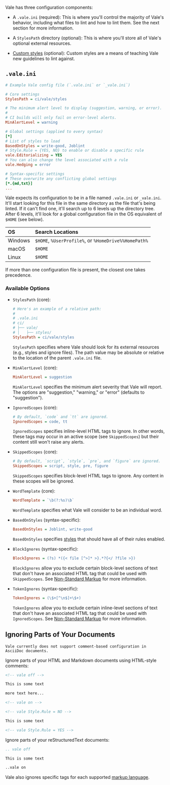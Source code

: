 Vale has three configuration components:

- A `.vale.ini` (required): This is where you'll control the majority of Vale's behavior, including
  what files to lint and how to lint them. See the next section for more information.

- A `StylesPath` directory (optional): This is where you'll store all of Vale's optional external
  resources.

- [Custom styles](/vale/styles) (optional): Custom styles are a means of teaching Vale new
  guidelines to lint against.

## `.vale.ini`

```ini
# Example Vale config file (`.vale.ini` or `_vale.ini`)

# Core settings
StylesPath = ci/vale/styles

# The minimum alert level to display (suggestion, warning, or error).
#
# CI builds will only fail on error-level alerts.
MinAlertLevel = warning

# Global settings (applied to every syntax)
[*]
# List of styles to load
BasedOnStyles = write-good, Joblint
# Style.Rule = {YES, NO} to enable or disable a specific rule
vale.Editorializing = YES
# You can also change the level associated with a rule
vale.Hedging = error

# Syntax-specific settings
# These overwrite any conflicting global settings
[*.{md,txt}]
...
```

Vale expects its configuration to be in a file named `.vale.ini` or `_vale.ini`. It'll start looking for this file in the same directory as the file that's being linted. If it can't find one, it'll search up to 6 levels up the directory tree. After 6 levels, it'll look for a global configuration file in the OS equivalent of `$HOME` (see below).

| OS      | Search Locations                                     |
|:--------|:-----------------------------------------------------|
| Windows | `$HOME`, `%UserProfile%`, or `%HomeDrive%%HomePath%` |
| macOS   | `$HOME`                                              |
| Linux   | `$HOME`                                              |

If more than one configuration file is present, the closest one takes precedence.

### Available Options

- `StylesPath` (core):

    ```ini
    # Here's an example of a relative path:
    #
    # .vale.ini
    # ci/
    # ├── vale/
    # │   ├── styles/
    StylesPath = ci/vale/styles
    ```

    `StylesPath` specifies where Vale should look for its external resources
    (e.g., styles and ignore files). The path value may be absolute or relative
    to the location of the parent `.vale.ini` file.

- `MinAlertLevel` (core):

    ```ini
    MinAlertLevel = suggestion
    ```

    `MinAlertLevel` specifies the minimum alert severity that Vale will report. The options are
    "suggestion," "warning," or "error" (defaults to "suggestion").

- `IgnoredScopes` (core):

    ```ini
    # By default, `code` and `tt` are ignored.
    IgnoredScopes = code, tt
    ```

    `IgnoredScopes` specifies inline-level HTML tags to ignore. In other words, these tags may
    occur in an active scope (see `SkippedScopes`) but their content still won't raise any alerts.

- `SkippedScopes` (core):

    ```ini
    # By default, `script`, `style`, `pre`, and `figure` are ignored.
    SkippedScopes = script, style, pre, figure
    ```

    `SkippedScopes` specifies block-level HTML tags to ignore. Any content in these scopes will be
    ignored.

- `WordTemplate` (core):

    ```ini
    WordTemplate = `\b(?:%s)\b`
    ```

    `WordTemplate` specifies what Vale will consider to be an individual word.

- `BasedOnStyles` (syntax-specific):

    ```ini
    BasedOnStyles = Joblint, write-good
    ```

    `BasedOnStyles` specifies [styles](/vale/styles) that should have all of their rules enabled.

- `BlockIgnores` (syntax-specific):

    ```ini
    BlockIgnores = (?s) *({< file [^>]* >}.*?{</ ?file >})
    ```

    `BlockIgnores` allow you to exclude certain block-level sections of text
    that don't have an associated HTML tag that could be used with
    `SkippedScopes`. See [Non-Standard Markup](https://errata-ai.github.io/vale/formats/#non-standard-markup)
    for more information.

- `TokenIgnores` (syntax-specific):

    ```ini
    TokenIgnores = (\$+[^\n$]+\$+)
    ```

    `TokenIgnores` allow you to exclude certain inline-level sections of text
    that don't have an associated HTML tag that could be used with
    `IgnoredScopes`. See
    [Non-Standard Markup](https://errata-ai.github.io/vale/formats/#non-standard-markup)
    for more information.

## Ignoring Parts of Your Documents

```callout{'title': 'NOTE', 'classes': ['tip']}
Vale currently does not support comment-based configuration in AsciiDoc documents.
```

Ignore parts of your HTML and Markdown documents using HTML-style comments:

```html
<!-- vale off -->

This is some text

more text here...

<!-- vale on -->

<!-- vale Style.Rule = NO -->

This is some text

<!-- vale Style.Rule = YES -->
```

Ignore parts of your reStructuredText documents:

```rst
.. vale off

This is some text

..vale on

```

Vale also ignores specific tags for each supported [markup language](/vale/formats).
